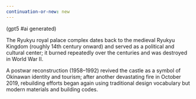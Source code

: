 ```yaml
---
continuation-or-new: new
---
```


(gpt5 #ai generated)

The Ryukyu royal palace complex dates back to the medieval Ryukyu Kingdom (roughly 14th century onward) and served as a political and cultural center; it burned repeatedly over the centuries and was destroyed in World War II.

A postwar reconstruction (1958–1992) revived the castle as a symbol of Okinawan identity and tourism; after another devastating fire in October 2019, rebuilding efforts began again using traditional design vocabulary but modern materials and building codes.
